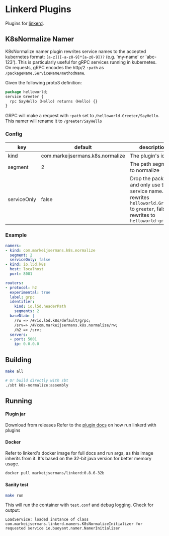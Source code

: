 Linkerd Plugins
===============

Plugins for [linkerd](https://linkerd.io).

## K8sNormalize Namer

K8sNormalize namer plugin rewrites service names to the accepted kubernetes format: `[a-z]([-a-z0-9]*[a-z0-9])?` (e.g. 'my-name' or 'abc-123'). This is particularly useful for gRPC services running in kubernetes. On requests, gRPC encodes the http/2 `:path` as `/packageName.ServiceName/methodName`.  

Given the following proto3 definition:
```protobuf
package helloworld;                                                            
service Greeter {
  rpc SayHello (Hello) returns (Hello) {}                          
}
```

GRPC will make a request with `:path` set to `/helloworld.Greeter/SayHello`. This namer will rename it to `/greeter/SayHello`

### Config

| key | default | description |
| --- | ------- | ----------- |
| kind | com.markeijsermans.k8s.normalize | The plugin's id |
| segment | 2 | The path segment to normalize |
| serviceOnly | false | Drop the package and only use the service name. True rewrites `helloworld.Greeter` to `greeter`, false rewrites to `helloworld-greeter` |



### Example

```yaml
namers:
- kind: com.markeijsermans.k8s.normalize
  segment: 2
  serviceOnly: false
- kind: io.l5d.k8s
  host: localhost
  port: 8001

routers:
- protocol: h2
  experimental: true
  label: grpc
  identifier:
    kind: io.l5d.headerPath
    segments: 2
  baseDtab: |
    /rw => /#/io.l5d.k8s/default/grpc;
    /srv=> /#/com.markeijsermans.k8s.normalize/rw;
    /h2 => /srv;
  servers:
  - port: 5001
    ip: 0.0.0.0
```


## Building

```bash
make all

# Or build directly with sbt
./sbt k8s-normalize:assembly
```

## Running

#### Plugin jar
Download from releases
Refer to the [plugin docs](https://linkerd.io/in-depth/plugin/) on how run linkerd with plugins 

#### Docker
Refer to linkerd's docker image for full docs and run args, as this image inherits from it. It's based on the 32-bit java version for better memory usage. 
```bash
docker pull markeijsermans/linkerd:0.8.6-32b 
```
 
#### Sanity test
```bash
make run
```
This will run the container with `test.conf` and debug logging. Check for output:
```
LoadService: loaded instance of class com.markeijsermans.linkerd.namers.K8sNormalizeInitializer for requested service io.buoyant.namer.NamerInitializer
```
